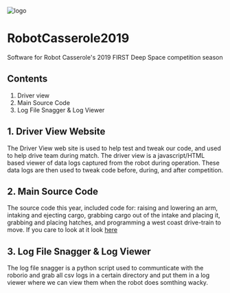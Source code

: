 ![logo](https://user-images.githubusercontent.com/4583662/54397726-78099780-4685-11e9-8c16-db0be2048d60.jpg)

# RobotCasserole2019
Software for Robot Casserole's 2019 FIRST Deep Space competition season

## Contents
1. Driver view
2. Main Source Code
3. Log File Snagger & Log Viewer

## 1. Driver View Website
The Driver View web site is used to help test and tweak our code, and used to help drive team during match. The driver view is a javascript/HTML based viewer of data logs captured from the robot during operation. These data logs are then used to tweak code before, during, and after competition. 

## 2. Main Source Code
The source code this year, included code for: raising and lowering an arm, intaking and ejecting cargo, grabbing cargo out of the intake and placing it, grabbing and placing hatches, and programming a west coast drive-train to move. If you care to look at it look [here](https://github.com/RobotCasserole1736/RobotCasserole2019/tree/master/Robotcode/RobotCode2019/src/main/java/frc/robot) 

## 3. Log File Snagger & Log Viewer
The log file snagger is a python script used to  communticate with the roborio and grab all csv logs in a certain directory and put them in a log viewer where we can view them when the robot does somthing wacky.
